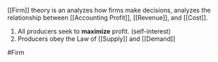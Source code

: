 [[Firm]] theory is an analyzes how firms make decisions, analyzes the relationship between [[Accounting Profit]], [[Revenue]], and [[Cost]].

1. All producers seek to **maximize** profit. (self-interest)
2. Producers obey the Law of [[Supply]] and [[Demand]]

#Firm 